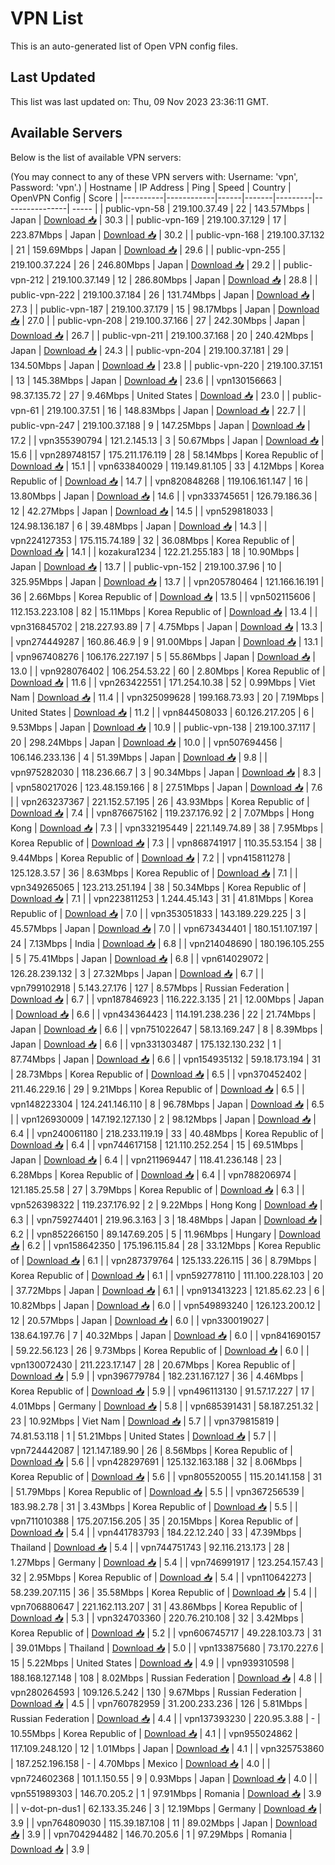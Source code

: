 # VPN List

This is an auto-generated list of Open VPN config files.

## Last Updated

This list was last updated on: Thu, 09 Nov 2023 23:36:11 GMT.

## Available Servers

Below is the list of available VPN servers:

(You may connect to any of these VPN servers with: Username: 'vpn', Password: 'vpn'.)
| Hostname | IP Address | Ping | Speed | Country | OpenVPN Config | Score |
|----------|------------|------|-------|---------|----------------| ----- |
| public-vpn-58 | 219.100.37.49 | 22 | 143.57Mbps | Japan | [Download 📥](./configs/server_0_JP.ovpn) | 30.3 |
| public-vpn-169 | 219.100.37.129 | 17 | 223.87Mbps | Japan | [Download 📥](./configs/server_1_JP.ovpn) | 30.2 |
| public-vpn-168 | 219.100.37.132 | 21 | 159.69Mbps | Japan | [Download 📥](./configs/server_2_JP.ovpn) | 29.6 |
| public-vpn-255 | 219.100.37.224 | 26 | 246.80Mbps | Japan | [Download 📥](./configs/server_3_JP.ovpn) | 29.2 |
| public-vpn-212 | 219.100.37.149 | 12 | 286.80Mbps | Japan | [Download 📥](./configs/server_4_JP.ovpn) | 28.8 |
| public-vpn-222 | 219.100.37.184 | 26 | 131.74Mbps | Japan | [Download 📥](./configs/server_5_JP.ovpn) | 27.3 |
| public-vpn-187 | 219.100.37.179 | 15 | 98.17Mbps | Japan | [Download 📥](./configs/server_6_JP.ovpn) | 27.0 |
| public-vpn-208 | 219.100.37.166 | 27 | 242.30Mbps | Japan | [Download 📥](./configs/server_7_JP.ovpn) | 26.7 |
| public-vpn-211 | 219.100.37.168 | 20 | 240.42Mbps | Japan | [Download 📥](./configs/server_8_JP.ovpn) | 24.3 |
| public-vpn-204 | 219.100.37.181 | 29 | 134.50Mbps | Japan | [Download 📥](./configs/server_9_JP.ovpn) | 23.8 |
| public-vpn-220 | 219.100.37.151 | 13 | 145.38Mbps | Japan | [Download 📥](./configs/server_10_JP.ovpn) | 23.6 |
| vpn130156663 | 98.37.135.72 | 27 | 9.46Mbps | United States | [Download 📥](./configs/server_11_US.ovpn) | 23.0 |
| public-vpn-61 | 219.100.37.51 | 16 | 148.83Mbps | Japan | [Download 📥](./configs/server_12_JP.ovpn) | 22.7 |
| public-vpn-247 | 219.100.37.188 | 9 | 147.25Mbps | Japan | [Download 📥](./configs/server_13_JP.ovpn) | 17.2 |
| vpn355390794 | 121.2.145.13 | 3 | 50.67Mbps | Japan | [Download 📥](./configs/server_14_JP.ovpn) | 15.6 |
| vpn289748157 | 175.211.176.119 | 28 | 58.14Mbps | Korea Republic of | [Download 📥](./configs/server_15_KR.ovpn) | 15.1 |
| vpn633840029 | 119.149.81.105 | 33 | 4.12Mbps | Korea Republic of | [Download 📥](./configs/server_16_KR.ovpn) | 14.7 |
| vpn820848268 | 119.106.161.147 | 16 | 13.80Mbps | Japan | [Download 📥](./configs/server_17_JP.ovpn) | 14.6 |
| vpn333745651 | 126.79.186.36 | 12 | 42.27Mbps | Japan | [Download 📥](./configs/server_18_JP.ovpn) | 14.5 |
| vpn529818033 | 124.98.136.187 | 6 | 39.48Mbps | Japan | [Download 📥](./configs/server_19_JP.ovpn) | 14.3 |
| vpn224127353 | 175.115.74.189 | 32 | 36.08Mbps | Korea Republic of | [Download 📥](./configs/server_20_KR.ovpn) | 14.1 |
| kozakura1234 | 122.21.255.183 | 18 | 10.90Mbps | Japan | [Download 📥](./configs/server_21_JP.ovpn) | 13.7 |
| public-vpn-152 | 219.100.37.96 | 10 | 325.95Mbps | Japan | [Download 📥](./configs/server_22_JP.ovpn) | 13.7 |
| vpn205780464 | 121.166.16.191 | 36 | 2.66Mbps | Korea Republic of | [Download 📥](./configs/server_23_KR.ovpn) | 13.5 |
| vpn502115606 | 112.153.223.108 | 82 | 15.11Mbps | Korea Republic of | [Download 📥](./configs/server_24_KR.ovpn) | 13.4 |
| vpn316845702 | 218.227.93.89 | 7 | 4.75Mbps | Japan | [Download 📥](./configs/server_25_JP.ovpn) | 13.3 |
| vpn274449287 | 160.86.46.9 | 9 | 91.00Mbps | Japan | [Download 📥](./configs/server_26_JP.ovpn) | 13.1 |
| vpn967408276 | 106.176.227.197 | 5 | 55.86Mbps | Japan | [Download 📥](./configs/server_27_JP.ovpn) | 13.0 |
| vpn928076402 | 106.254.53.22 | 60 | 2.80Mbps | Korea Republic of | [Download 📥](./configs/server_28_KR.ovpn) | 11.6 |
| vpn263422551 | 171.254.10.38 | 52 | 0.99Mbps | Viet Nam | [Download 📥](./configs/server_29_VN.ovpn) | 11.4 |
| vpn325099628 | 199.168.73.93 | 20 | 7.19Mbps | United States | [Download 📥](./configs/server_30_US.ovpn) | 11.2 |
| vpn844508033 | 60.126.217.205 | 6 | 9.53Mbps | Japan | [Download 📥](./configs/server_31_JP.ovpn) | 10.9 |
| public-vpn-138 | 219.100.37.117 | 20 | 298.24Mbps | Japan | [Download 📥](./configs/server_32_JP.ovpn) | 10.0 |
| vpn507694456 | 106.146.233.136 | 4 | 51.39Mbps | Japan | [Download 📥](./configs/server_33_JP.ovpn) | 9.8 |
| vpn975282030 | 118.236.66.7 | 3 | 90.34Mbps | Japan | [Download 📥](./configs/server_34_JP.ovpn) | 8.3 |
| vpn580217026 | 123.48.159.166 | 8 | 27.51Mbps | Japan | [Download 📥](./configs/server_35_JP.ovpn) | 7.6 |
| vpn263237367 | 221.152.57.195 | 26 | 43.93Mbps | Korea Republic of | [Download 📥](./configs/server_36_KR.ovpn) | 7.4 |
| vpn876675162 | 119.237.176.92 | 2 | 7.07Mbps | Hong Kong | [Download 📥](./configs/server_37_HK.ovpn) | 7.3 |
| vpn332195449 | 221.149.74.89 | 38 | 7.95Mbps | Korea Republic of | [Download 📥](./configs/server_38_KR.ovpn) | 7.3 |
| vpn868741917 | 110.35.53.154 | 38 | 9.44Mbps | Korea Republic of | [Download 📥](./configs/server_39_KR.ovpn) | 7.2 |
| vpn415811278 | 125.128.3.57 | 36 | 8.63Mbps | Korea Republic of | [Download 📥](./configs/server_40_KR.ovpn) | 7.1 |
| vpn349265065 | 123.213.251.194 | 38 | 50.34Mbps | Korea Republic of | [Download 📥](./configs/server_41_KR.ovpn) | 7.1 |
| vpn223811253 | 1.244.45.143 | 31 | 41.81Mbps | Korea Republic of | [Download 📥](./configs/server_42_KR.ovpn) | 7.0 |
| vpn353051833 | 143.189.229.225 | 3 | 45.57Mbps | Japan | [Download 📥](./configs/server_43_JP.ovpn) | 7.0 |
| vpn673434401 | 180.151.107.197 | 24 | 7.13Mbps | India | [Download 📥](./configs/server_44_IN.ovpn) | 6.8 |
| vpn214048690 | 180.196.105.255 | 5 | 75.41Mbps | Japan | [Download 📥](./configs/server_45_JP.ovpn) | 6.8 |
| vpn614029072 | 126.28.239.132 | 3 | 27.32Mbps | Japan | [Download 📥](./configs/server_46_JP.ovpn) | 6.7 |
| vpn799102918 | 5.143.27.176 | 127 | 8.57Mbps | Russian Federation | [Download 📥](./configs/server_47_RU.ovpn) | 6.7 |
| vpn187846923 | 116.222.3.135 | 21 | 12.00Mbps | Japan | [Download 📥](./configs/server_48_JP.ovpn) | 6.6 |
| vpn434364423 | 114.191.238.236 | 22 | 21.74Mbps | Japan | [Download 📥](./configs/server_49_JP.ovpn) | 6.6 |
| vpn751022647 | 58.13.169.247 | 8 | 8.39Mbps | Japan | [Download 📥](./configs/server_50_JP.ovpn) | 6.6 |
| vpn331303487 | 175.132.130.232 | 1 | 87.74Mbps | Japan | [Download 📥](./configs/server_51_JP.ovpn) | 6.6 |
| vpn154935132 | 59.18.173.194 | 31 | 28.73Mbps | Korea Republic of | [Download 📥](./configs/server_52_KR.ovpn) | 6.5 |
| vpn370452402 | 211.46.229.16 | 29 | 9.21Mbps | Korea Republic of | [Download 📥](./configs/server_53_KR.ovpn) | 6.5 |
| vpn148223304 | 124.241.146.110 | 8 | 96.78Mbps | Japan | [Download 📥](./configs/server_54_JP.ovpn) | 6.5 |
| vpn126930009 | 147.192.127.130 | 2 | 98.12Mbps | Japan | [Download 📥](./configs/server_55_JP.ovpn) | 6.4 |
| vpn240061180 | 218.233.119.19 | 33 | 40.48Mbps | Korea Republic of | [Download 📥](./configs/server_56_KR.ovpn) | 6.4 |
| vpn744617158 | 121.110.252.254 | 15 | 69.51Mbps | Japan | [Download 📥](./configs/server_57_JP.ovpn) | 6.4 |
| vpn211969447 | 118.41.236.148 | 23 | 6.28Mbps | Korea Republic of | [Download 📥](./configs/server_58_KR.ovpn) | 6.4 |
| vpn788206974 | 121.185.25.58 | 27 | 3.79Mbps | Korea Republic of | [Download 📥](./configs/server_59_KR.ovpn) | 6.3 |
| vpn526398322 | 119.237.176.92 | 2 | 9.22Mbps | Hong Kong | [Download 📥](./configs/server_60_HK.ovpn) | 6.3 |
| vpn759274401 | 219.96.3.163 | 3 | 18.48Mbps | Japan | [Download 📥](./configs/server_61_JP.ovpn) | 6.2 |
| vpn852266150 | 89.147.69.205 | 5 | 11.96Mbps | Hungary | [Download 📥](./configs/server_62_HU.ovpn) | 6.2 |
| vpn158642350 | 175.196.115.84 | 28 | 33.12Mbps | Korea Republic of | [Download 📥](./configs/server_63_KR.ovpn) | 6.1 |
| vpn287379764 | 125.133.226.115 | 36 | 8.79Mbps | Korea Republic of | [Download 📥](./configs/server_64_KR.ovpn) | 6.1 |
| vpn592778110 | 111.100.228.103 | 20 | 37.72Mbps | Japan | [Download 📥](./configs/server_65_JP.ovpn) | 6.1 |
| vpn913413223 | 121.85.62.23 | 6 | 10.82Mbps | Japan | [Download 📥](./configs/server_66_JP.ovpn) | 6.0 |
| vpn549893240 | 126.123.200.12 | 12 | 20.57Mbps | Japan | [Download 📥](./configs/server_67_JP.ovpn) | 6.0 |
| vpn330019027 | 138.64.197.76 | 7 | 40.32Mbps | Japan | [Download 📥](./configs/server_68_JP.ovpn) | 6.0 |
| vpn841690157 | 59.22.56.123 | 26 | 9.73Mbps | Korea Republic of | [Download 📥](./configs/server_69_KR.ovpn) | 6.0 |
| vpn130072430 | 211.223.17.147 | 28 | 20.67Mbps | Korea Republic of | [Download 📥](./configs/server_70_KR.ovpn) | 5.9 |
| vpn396779784 | 182.231.167.127 | 36 | 4.46Mbps | Korea Republic of | [Download 📥](./configs/server_71_KR.ovpn) | 5.9 |
| vpn496113130 | 91.57.17.227 | 17 | 4.01Mbps | Germany | [Download 📥](./configs/server_72_DE.ovpn) | 5.8 |
| vpn685391431 | 58.187.251.32 | 23 | 10.92Mbps | Viet Nam | [Download 📥](./configs/server_73_VN.ovpn) | 5.7 |
| vpn379815819 | 74.81.53.118 | 1 | 51.21Mbps | United States | [Download 📥](./configs/server_74_US.ovpn) | 5.7 |
| vpn724442087 | 121.147.189.90 | 26 | 8.56Mbps | Korea Republic of | [Download 📥](./configs/server_75_KR.ovpn) | 5.6 |
| vpn428297691 | 125.132.163.188 | 32 | 8.06Mbps | Korea Republic of | [Download 📥](./configs/server_76_KR.ovpn) | 5.6 |
| vpn805520055 | 115.20.141.158 | 31 | 51.79Mbps | Korea Republic of | [Download 📥](./configs/server_77_KR.ovpn) | 5.5 |
| vpn367256539 | 183.98.2.78 | 31 | 3.43Mbps | Korea Republic of | [Download 📥](./configs/server_78_KR.ovpn) | 5.5 |
| vpn711010388 | 175.207.156.205 | 35 | 20.15Mbps | Korea Republic of | [Download 📥](./configs/server_79_KR.ovpn) | 5.4 |
| vpn441783793 | 184.22.12.240 | 33 | 47.39Mbps | Thailand | [Download 📥](./configs/server_80_TH.ovpn) | 5.4 |
| vpn744751743 | 92.116.213.173 | 28 | 1.27Mbps | Germany | [Download 📥](./configs/server_81_DE.ovpn) | 5.4 |
| vpn746991917 | 123.254.157.43 | 32 | 2.95Mbps | Korea Republic of | [Download 📥](./configs/server_82_KR.ovpn) | 5.4 |
| vpn110642273 | 58.239.207.115 | 36 | 35.58Mbps | Korea Republic of | [Download 📥](./configs/server_83_KR.ovpn) | 5.4 |
| vpn706880647 | 221.162.113.207 | 31 | 43.86Mbps | Korea Republic of | [Download 📥](./configs/server_84_KR.ovpn) | 5.3 |
| vpn324703360 | 220.76.210.108 | 32 | 3.42Mbps | Korea Republic of | [Download 📥](./configs/server_85_KR.ovpn) | 5.2 |
| vpn606745717 | 49.228.103.73 | 31 | 39.01Mbps | Thailand | [Download 📥](./configs/server_86_TH.ovpn) | 5.0 |
| vpn133875680 | 73.170.227.6 | 15 | 5.22Mbps | United States | [Download 📥](./configs/server_87_US.ovpn) | 4.9 |
| vpn939310598 | 188.168.127.148 | 108 | 8.02Mbps | Russian Federation | [Download 📥](./configs/server_88_RU.ovpn) | 4.8 |
| vpn280264593 | 109.126.5.242 | 130 | 9.67Mbps | Russian Federation | [Download 📥](./configs/server_89_RU.ovpn) | 4.5 |
| vpn760782959 | 31.200.233.236 | 126 | 5.81Mbps | Russian Federation | [Download 📥](./configs/server_90_RU.ovpn) | 4.4 |
| vpn137393230 | 220.95.3.88 | - | 10.55Mbps | Korea Republic of | [Download 📥](./configs/server_91_KR.ovpn) | 4.1 |
| vpn955024862 | 117.109.248.120 | 12 | 1.01Mbps | Japan | [Download 📥](./configs/server_92_JP.ovpn) | 4.1 |
| vpn325753860 | 187.252.196.158 | - | 4.70Mbps | Mexico | [Download 📥](./configs/server_93_MX.ovpn) | 4.0 |
| vpn724602368 | 101.1.150.55 | 9 | 0.93Mbps | Japan | [Download 📥](./configs/server_94_JP.ovpn) | 4.0 |
| vpn551989303 | 146.70.205.2 | 1 | 97.91Mbps | Romania | [Download 📥](./configs/server_95_RO.ovpn) | 3.9 |
| v-dot-pn-dus1 | 62.133.35.246 | 3 | 12.19Mbps | Germany | [Download 📥](./configs/server_96_DE.ovpn) | 3.9 |
| vpn764809030 | 115.39.187.108 | 11 | 89.02Mbps | Japan | [Download 📥](./configs/server_97_JP.ovpn) | 3.9 |
| vpn704294482 | 146.70.205.6 | 1 | 97.29Mbps | Romania | [Download 📥](./configs/server_98_RO.ovpn) | 3.9 |
